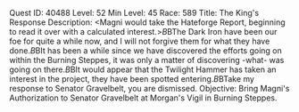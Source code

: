 Quest ID: 40488
Level: 52
Min Level: 45
Race: 589
Title: The King's Response
Description: <Magni would take the Hateforge Report, beginning to read it over with a calculated interest.>$B$BThe Dark Iron have been our foe for quite a while now, and I will not forgive them for what they have done.$B$BIt has been a while since we have discovered the efforts going on within the Burning Steppes, it was only a matter of discovering -what- was going on there.$B$BIt would appear that the Twilight Hammer has taken an interest in the project, they have been spotted entering.$B$BTake my response to Senator Gravelbelt, you are dismissed.
Objective: Bring Magni's Authorization to Senator Gravelbelt at Morgan's Vigil in Burning Steppes.

